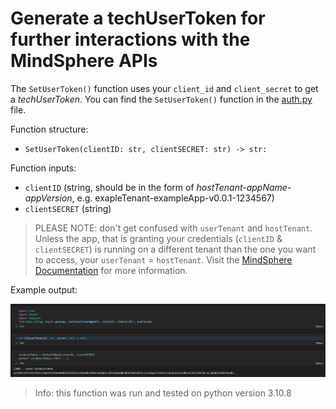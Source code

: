 # Generate a techUserToken for further interactions with the MindSphere APIs

The `SetUserToken()` function uses your `client_id` and `client_secret` to get a *techUserToken*. You can find the `SetUserToken()` function in the [auth.py](auth.py) file.

Function structure:
- `SetUserToken(clientID: str, clientSECRET: str) -> str:`

Function inputs:
- `clientID` (string, should be in the form of *hostTenant-appName-appVersion*, e.g. exapleTenant-exampleApp-v0.0.1-1234567)
- `clientSECRET` (string)

> PLEASE NOTE: don't get confused with `userTenant` and `hostTenant`.
> Unless the app, that is granting your credentials (`clientID` & `clientSECRET`) is running on a different tenant than the one you want to access, your `userTenant` = `hostTenant`. Visit the [MindSphere Documentation](https://documentation.mindsphere.io/MindSphere/apis/exchange-tokenmanager/api-tokenmanager-api.html) for more information.

Example output:

![auth.png](doc/auth.png)

> Info: this function was run and tested on python version 3.10.8

